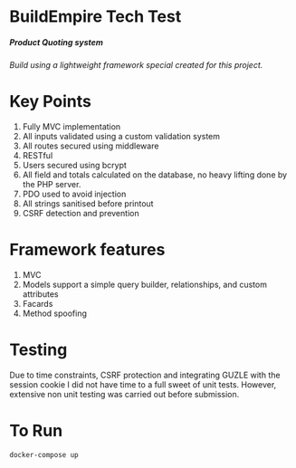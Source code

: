 BuildEmpire Tech Test
======
##### Product Quoting system
###### Build using a lightweight framework special created for this project.

# Key Points
1. Fully MVC implementation
2. All inputs validated using a custom validation system
3. All routes secured using middleware
4. RESTful
5. Users secured using bcrypt
6. All field and totals calculated on the database, no heavy lifting done by the PHP server.
7. PDO used to avoid injection
8. All strings sanitised before printout
9. CSRF detection and prevention

# Framework features
1. MVC
2. Models support a simple query builder, relationships, and custom attributes
3. Facards
4. Method spoofing

# Testing
Due to time constraints, CSRF protection and integrating GUZLE with the session cookie I did not have time to a full sweet of unit tests. However, extensive non unit testing was carried out before submission.

# To Run

`docker-compose up`